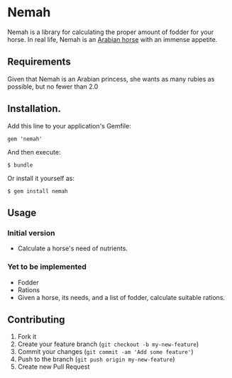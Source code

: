 # Nemah

Nemah is a library for calculating the proper amount of fodder for your horse. In real life, Nemah is an [Arabian horse](http://en.wikipedia.org/wiki/Arabian_horse) with an immense appetite.

## Requirements

Given that Nemah is an Arabian princess, she wants as many rubies as possible, but no fewer than 2.0

## Installation.

Add this line to your application's Gemfile:

    gem 'nemah'

And then execute:

    $ bundle

Or install it yourself as:

    $ gem install nemah

## Usage

### Initial version

* Calculate a horse's need of nutrients.

### Yet to be implemented

* Fodder
* Rations
* Given a horse, its needs, and a list of fodder, calculate suitable rations.

## Contributing

1. Fork it
2. Create your feature branch (`git checkout -b my-new-feature`)
3. Commit your changes (`git commit -am 'Add some feature'`)
4. Push to the branch (`git push origin my-new-feature`)
5. Create new Pull Request
